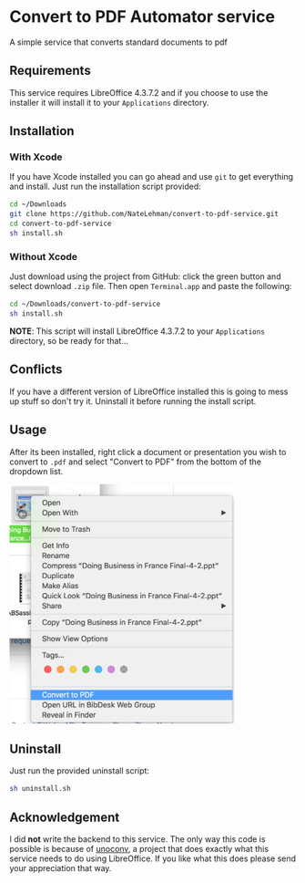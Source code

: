 # Convert to PDF Automator service
A simple service that converts standard documents to pdf

## Requirements
This service requires LibreOffice 4.3.7.2 and if you choose to use the installer it will install it to your `Applications` directory.

## Installation

### With Xcode
If you have Xcode installed you can go ahead and use `git` to get everything and install.
Just run the installation script provided:
```bash
cd ~/Downloads
git clone https://github.com/NateLehman/convert-to-pdf-service.git
cd convert-to-pdf-service
sh install.sh
```

### Without Xcode
Just download using the project from GitHub: click the green button and select download `.zip` file. Then open `Terminal.app` and paste the following:
```bash
cd ~/Downloads/convert-to-pdf-service
sh install.sh
```

**NOTE**: This script will install LibreOffice 4.3.7.2 to your `Applications` directory, so be ready for that...

## Conflicts
If you have a different version of LibreOffice installed this is going to mess up stuff so don't try it. Uninstall it before running the install script.

## Usage
After its been installed, right click a document or presentation you wish to convert to `.pdf` and select "Convert to PDF" from the bottom of the dropdown list.

<img src="https://github.com/NateLehman/convert-to-pdf-service/raw/screenshots/usage.png" height=420>

## Uninstall
Just run the provided uninstall script:
```bash
sh uninstall.sh
```

## Acknowledgement
I did **not** write the backend to this service. The only way this code is possible is because of [unoconv](https://github.com/dagwieers/unoconv), a project that does exactly what this service needs to do using LibreOffice. If you like what this does please send your appreciation that way.
